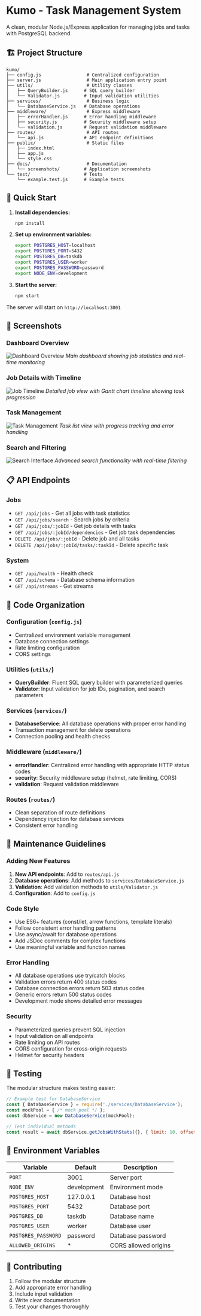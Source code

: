 # Kumo - Task Management System

A clean, modular Node.js/Express application for managing jobs and tasks with PostgreSQL backend.

## 🏗️ Project Structure

```
kumo/
├── config.js                 # Centralized configuration
├── server.js                 # Main application entry point
├── utils/                    # Utility classes
│   ├── QueryBuilder.js      # SQL query builder
│   └── Validator.js         # Input validation utilities
├── services/                 # Business logic
│   └── DatabaseService.js   # Database operations
├── middleware/               # Express middleware
│   ├── errorHandler.js      # Error handling middleware
│   ├── security.js          # Security middleware setup
│   └── validation.js        # Request validation middleware
├── routes/                   # API routes
│   └── api.js               # API endpoint definitions
├── public/                   # Static files
│   ├── index.html
│   ├── app.js
│   └── style.css
├── docs/                     # Documentation
│   └── screenshots/         # Application screenshots
└── test/                    # Tests
    └── example.test.js      # Example tests
```

## 🚀 Quick Start

1. **Install dependencies:**
   ```bash
   npm install
   ```

2. **Set up environment variables:**
   ```bash
   export POSTGRES_HOST=localhost
   export POSTGRES_PORT=5432
   export POSTGRES_DB=taskdb
   export POSTGRES_USER=worker
   export POSTGRES_PASSWORD=password
   export NODE_ENV=development
   ```

3. **Start the server:**
   ```bash
   npm start
   ```

The server will start on `http://localhost:3001`

## 📸 Screenshots

### Dashboard Overview
![Dashboard Overview](docs/screenshots/dashboard-overview.png)
*Main dashboard showing job statistics and real-time monitoring*

### Job Details with Timeline
![Job Timeline](docs/screenshots/job-timeline.png)
*Detailed job view with Gantt chart timeline showing task progression*

### Task Management
![Task Management](docs/screenshots/task-management.png)
*Task list view with progress tracking and error handling*

### Search and Filtering
![Search Interface](docs/screenshots/search-interface.png)
*Advanced search functionality with real-time filtering*

## 📋 API Endpoints

### Jobs
- `GET /api/jobs` - Get all jobs with task statistics
- `GET /api/jobs/search` - Search jobs by criteria
- `GET /api/jobs/:jobId` - Get job details with tasks
- `GET /api/jobs/:jobId/dependencies` - Get job task dependencies
- `DELETE /api/jobs/:jobId` - Delete job and all tasks
- `DELETE /api/jobs/:jobId/tasks/:taskId` - Delete specific task

### System
- `GET /api/health` - Health check
- `GET /api/schema` - Database schema information
- `GET /api/streams` - Get streams

## 🧹 Code Organization

### Configuration (`config.js`)
- Centralized environment variable management
- Database connection settings
- Rate limiting configuration
- CORS settings

### Utilities (`utils/`)
- **QueryBuilder**: Fluent SQL query builder with parameterized queries
- **Validator**: Input validation for job IDs, pagination, and search parameters

### Services (`services/`)
- **DatabaseService**: All database operations with proper error handling
- Transaction management for delete operations
- Connection pooling and health checks

### Middleware (`middleware/`)
- **errorHandler**: Centralized error handling with appropriate HTTP status codes
- **security**: Security middleware setup (helmet, rate limiting, CORS)
- **validation**: Request validation middleware

### Routes (`routes/`)
- Clean separation of route definitions
- Dependency injection for database services
- Consistent error handling

## 🔧 Maintenance Guidelines

### Adding New Features

1. **New API endpoints**: Add to `routes/api.js`
2. **Database operations**: Add methods to `services/DatabaseService.js`
3. **Validation**: Add validation methods to `utils/Validator.js`
4. **Configuration**: Add to `config.js`

### Code Style

- Use ES6+ features (const/let, arrow functions, template literals)
- Follow consistent error handling patterns
- Use async/await for database operations
- Add JSDoc comments for complex functions
- Use meaningful variable and function names

### Error Handling

- All database operations use try/catch blocks
- Validation errors return 400 status codes
- Database connection errors return 503 status codes
- Generic errors return 500 status codes
- Development mode shows detailed error messages

### Security

- Parameterized queries prevent SQL injection
- Input validation on all endpoints
- Rate limiting on API routes
- CORS configuration for cross-origin requests
- Helmet for security headers

## 🧪 Testing

The modular structure makes testing easier:

```javascript
// Example test for DatabaseService
const { DatabaseService } = require('./services/DatabaseService');
const mockPool = { /* mock pool */ };
const dbService = new DatabaseService(mockPool);

// Test individual methods
const result = await dbService.getJobsWithStats({}, { limit: 10, offset: 0 });
```

## 📝 Environment Variables

| Variable | Default | Description |
|----------|---------|-------------|
| `PORT` | 3001 | Server port |
| `NODE_ENV` | development | Environment mode |
| `POSTGRES_HOST` | 127.0.0.1 | Database host |
| `POSTGRES_PORT` | 5432 | Database port |
| `POSTGRES_DB` | taskdb | Database name |
| `POSTGRES_USER` | worker | Database user |
| `POSTGRES_PASSWORD` | password | Database password |
| `ALLOWED_ORIGINS` | * | CORS allowed origins |

## 🤝 Contributing

1. Follow the modular structure
2. Add appropriate error handling
3. Include input validation
4. Write clear documentation
5. Test your changes thoroughly
